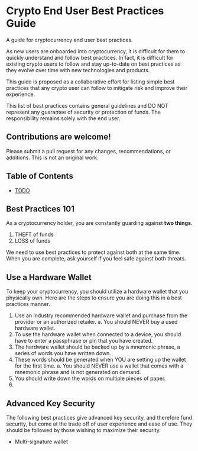 # Crypto End User Best Practices Guide

A guide for cryptocurrency end user best practices.

As new users are onboarded into cryptocurrency, it is difficult for them to quickly understand and follow best practices. In fact, it is difficult for existing crypto users to follow and stay up-to-date on best practices as they evolve over time with new technologies and products.

This guide is proposed as a collaborative effort for listing simple best practices that any crypto user can follow to mitigate risk and improve their experience.

This list of best practices contains general guidelines and DO NOT represent any guarantee of security or protection of funds. The responsibility remains solely with the end user.

## Contributions are welcome!

Please submit a pull request for any changes, recommendations, or additions. This is not an original work.

## Table of Contents
- [TODO](#table-of-contents)

## Best Practices 101
As a cryptocurrency holder, you are constantly guarding against **two things**.

1. THEFT of funds
2. LOSS of funds

We need to use best practices to protect against both at the same time. When you are complete, ask yourself if you feel safe against both threats.

## Use a Hardware Wallet
To keep your cryptocurrency, you should utilize a hardware wallet that you physically own. Here are the steps to ensure you are doing this in a best practices manner.

1. Use an industry recommended hardware wallet and purchase from the provider or an authorized retailer.
  a. You should NEVER buy a used hardware wallet.
3. To use the hardware wallet when connected to a device, you should have to enter a passphrase or pin that you have created.
4. The hardware wallet should be backed up by a mnemonic phrase, a series of words you have written down.
5. These words should be generated when YOU are setting up the wallet for the first time.
  a. You should NEVER use a wallet that comes with a mnemonic phrase and is not generated on demand.
5. You should write down the words on multiple pieces of paper.
6.  

## Advanced Key Security
The following best practices give advanced key security, and therefore fund security, but come at the trade off of user experience and ease of use. They should be followed by those wishing to maximize their security.

* Multi-signature wallet
